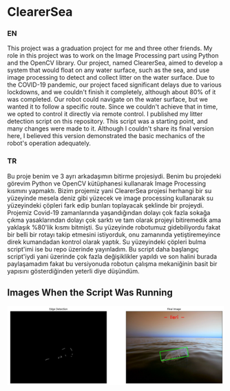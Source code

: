 # ClearerSea
### EN
This project was a graduation project for me and three other friends. My role in this project was to work on the Image Processing part using Python and the OpenCV library. Our project, named ClearerSea, aimed to develop a system that would float on any water surface, such as the sea, and use image processing to detect and collect litter on the water surface. Due to the COVID-19 pandemic, our project faced significant delays due to various lockdowns, and we couldn't finish it completely, although about 80% of it was completed. Our robot could navigate on the water surface, but we wanted it to follow a specific route. Since we couldn't achieve that in time, we opted to control it directly via remote control. I published my litter detection script on this repository. This script was a starting point, and many changes were made to it. Although I couldn't share its final version here, I believed this version demonstrated the basic mechanics of the robot's operation adequately.

### TR
Bu proje benim ve 3 ayrı arkadaşımın bitirme projesiydi. Benim bu projedeki görevim Python ve OpenCV kütüphanesi kullanarak Image Processing kısmını yapmaktı. Bizim projemiz yani ClearerSea projesi herhangi bir su yüzeyinde mesela deniz gibi yüzecek ve image processing kullanarak su yüzeyindeki çöpleri fark edip bunları toplayacak şeklinde bir projeydi. Projemiz Covid-19 zamanlarında yaşandığından dolayı çok fazla sokağa çıkma yasaklarından dolayı çok sarktı ve tam olarak projeyi bitiremedik ama yaklaşık %80'lik kısmı bitmişti. Su yüzeyinde robotumuz gidebiliyordu fakat bir belli bir rotayı takip etmesini istiyorduk, onu zamanında yetiştiremeyince direk kumandadan kontrol olarak yaptık. Su yüzeyindeki çöpleri bulma script'imi ise bu repo üzerinde yayınladım. Bu script daha başlangıç script'iydi yani üzerinde çok fazla değişiklikler yapıldı ve son halini burada paylaşamadım fakat bu versiyonuda robotun çalışma mekaniğinin basit bir yapısını gösterdiğinden yeterli diye düşündüm.

## Images When the Script Was Running

![alt text](https://github.com/merteren97/ClearerSea/blob/main/img/1.png?raw=true)

